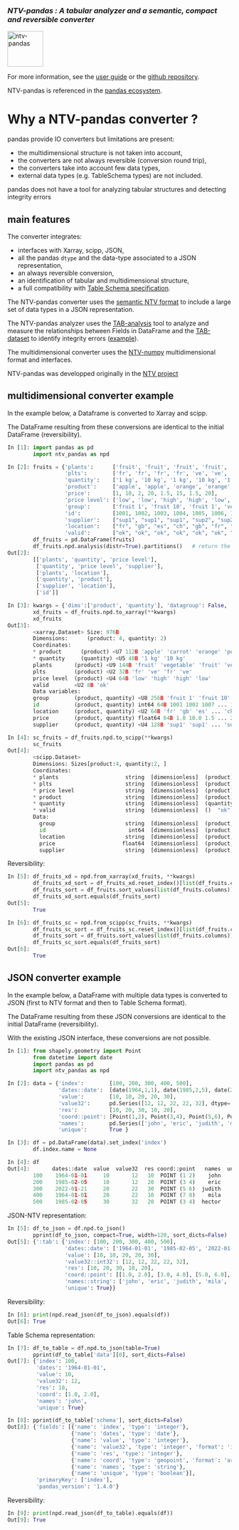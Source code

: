 ### *NTV-pandas : A tabular analyzer and a semantic, compact and reversible converter*

<img src="https://loco-philippe.github.io/ES/ntv_pandas.png" alt="ntv-pandas" align="middle" style="height:80px;">

For more information, see the [user guide](https://loco-philippe.github.io/ntv-pandas/docs/user_guide.html) or the [github repository](https://github.com/loco-philippe/ntv-pandas).

NTV-pandas is referenced in the [pandas ecosystem](https://pandas.pydata.org/community/ecosystem.html).

# Why a NTV-pandas converter ?

pandas provide IO converters but limitations are present:

- the multidimensional structure is not taken into account,
- the converters are not always reversible (conversion round trip),
- the converters take into account few data types,
- external data types (e.g. TableSchema types) are not included.

pandas does not have a tool for analyzing tabular structures and detecting integrity errors

## main features

The converter integrates:

- interfaces with Xarray, scipp, JSON,
- all the pandas `dtype` and the data-type associated to a JSON representation,
- an always reversible conversion,
- an identification of tabular and multidimensional structure,
- a full compatibility with [Table Schema specification](http://dataprotocols.org/json-table-schema/#field-types-and-formats).

The NTV-pandas converter uses the [semantic NTV format](https://loco-philippe.github.io/ES/JSON%20semantic%20format%20(JSON-NTV).htm)
to include a large set of data types in a JSON representation.

The NTV-pandas analyzer uses the [TAB-analysis](https://github.com/loco-philippe/tab-analysis/blob/main/README.md) tool to analyze and measure the relationships between Fields in DataFrame and the [TAB-dataset](https://github.com/loco-philippe/tab-dataset/blob/main/README.md) to identify integrity errors ([example](https://github.com/loco-philippe/ntv-pandas/tree/main/example#readme)).

The multidimensional converter uses the [NTV-numpy](https://github.com/loco-philippe/ntv-numpy/blob/main/README.md) multidimensional format and interfaces.

NTV-pandas was developped originally in the [NTV project](https://github.com/loco-philippe/NTV)

## multidimensional converter example

In the example below, a Dataframe is converted to Xarray and scipp.

The DataFrame resulting from these conversions are identical to the initial DataFrame (reversibility).

```python
In [1]: import pandas as pd
        import ntv_pandas as npd

In [2]: fruits = {'plants':      ['fruit', 'fruit', 'fruit', 'fruit', 'vegetable', 'vegetable', 'vegetable', 'vegetable'],
                  'plts':        ['fr', 'fr', 'fr', 'fr', 've', 've', 've', 've'], 
                  'quantity':    ['1 kg', '10 kg', '1 kg', '10 kg', '1 kg', '10 kg', '1 kg', '10 kg'],
                  'product':     ['apple', 'apple', 'orange', 'orange', 'peppers', 'peppers', 'carrot', 'carrot'],
                  'price':       [1, 10, 2, 20, 1.5, 15, 1.5, 20],
                  'price level': ['low', 'low', 'high', 'high', 'low', 'low', 'high', 'high'],
                  'group':       ['fruit 1', 'fruit 10', 'fruit 1', 'veget', 'veget', 'veget', 'veget', 'veget'],
                  'id':          [1001, 1002, 1003, 1004, 1005, 1006, 1007, 1008],
                  'supplier':    ["sup1", "sup1", "sup1", "sup2", "sup2", "sup2", "sup2", "sup1"],
                  'location':    ["fr", "gb", "es", "ch", "gb", "fr", "es", "ch"],
                  'valid':       ["ok", "ok", "ok", "ok", "ok", "ok", "ok", "ok"]} 
        df_fruits = pd.DataFrame(fruits)
        df_fruits.npd.analysis(distr=True).partitions()   # return the list of partitions (a partition is a list of dimensions)
Out[2]: 
        [['plants', 'quantity', 'price level'],
         ['quantity', 'price level', 'supplier'],
         ['plants', 'location'],
         ['quantity', 'product'],
         ['supplier', 'location'],
         ['id']]

In [3]: kwargs = {'dims':['product', 'quantity'], 'datagroup': False, 'ntv_type': False, 'json_name': False}
        xd_fruits = df_fruits.npd.to_xarray(**kwargs)
        xd_fruits
Out[3]: 
        <xarray.Dataset> Size: 976B
        Dimensions:      (product: 4, quantity: 2)
        Coordinates:
        * product      (product) <U7 112B 'apple' 'carrot' 'orange' 'peppers'
        * quantity     (quantity) <U5 40B '1 kg' '10 kg'
        plants       (product) <U9 144B 'fruit' 'vegetable' 'fruit' 'vegetable'
        plts         (product) <U2 32B 'fr' 've' 'fr' 've'
        price level  (product) <U4 64B 'low' 'high' 'high' 'low'
        valid        <U2 8B 'ok'
        Data variables:
        group        (product, quantity) <U8 256B 'fruit 1' 'fruit 10' ... 'veget'
        id           (product, quantity) int64 64B 1001 1002 1007 ... 1004 1005 1006
        location     (product, quantity) <U2 64B 'fr' 'gb' 'es' ... 'ch' 'gb' 'fr'
        price        (product, quantity) float64 64B 1.0 10.0 1.5 ... 20.0 1.5 15.0
        supplier     (product, quantity) <U4 128B 'sup1' 'sup1' ... 'sup2' 'sup2'

In [4]: sc_fruits = df_fruits.npd.to_scipp(**kwargs)
        sc_fruits
Out[4]: 
        <scipp.Dataset>
        Dimensions: Sizes[product:4, quantity:2, ]
        Coordinates:
        * plants                     string  [dimensionless]  (product)  ["fruit", "vegetable", "fruit", "vegetable"]
        * plts                       string  [dimensionless]  (product)  ["fr", "ve", "fr", "ve"]
        * price level                string  [dimensionless]  (product)  ["low", "high", "high", "low"]
        * product                    string  [dimensionless]  (product)  ["apple", "carrot", "orange", "peppers"]
        * quantity                   string  [dimensionless]  (quantity) ["1 kg", "10 kg"]
        * valid                      string  [dimensionless]  ()  "ok"
        Data:
          group                      string  [dimensionless]  (product, quantity)  ["fruit 1", "fruit 10", ..., "veget", "veget"]
          id                          int64  [dimensionless]  (product, quantity)  [1001, 1002, ..., 1005, 1006]
          location                   string  [dimensionless]  (product, quantity)  ["fr", "gb", ..., "gb", "fr"]
          price                     float64  [dimensionless]  (product, quantity)  [1, 10, ..., 1.5, 15]
          supplier                   string  [dimensionless]  (product, quantity)  ["sup1", "sup1", ..., "sup2", "sup2"]       
```

Reversibility:

```python
In [5]: df_fruits_xd = npd.from_xarray(xd_fruits, **kwargs)
        df_fruits_xd_sort = df_fruits_xd.reset_index()[list(df_fruits.columns)].sort_values(list(df_fruits.columns)).reset_index(drop=True)
        df_fruits_sort = df_fruits.sort_values(list(df_fruits.columns)).reset_index(drop=True)
        df_fruits_xd_sort.equals(df_fruits_sort)
Out[5]: 
        True

In [6]: df_fruits_sc = npd.from_scipp(sc_fruits, **kwargs)
        df_fruits_sc_sort = df_fruits_sc.reset_index()[list(df_fruits.columns)].sort_values(list(df_fruits.columns)).reset_index(drop=True)
        df_fruits_sort = df_fruits.sort_values(list(df_fruits.columns)).reset_index(drop=True)
        df_fruits_sc_sort.equals(df_fruits_sort)
Out[6]: 
        True
```

## JSON converter example

In the example below, a DataFrame with multiple data types is converted to JSON (first to NTV format and then to Table Schema format).

The DataFrame resulting from these JSON conversions are identical to the initial DataFrame (reversibility).

With the existing JSON interface, these conversions are not possible.

```python
In [1]: from shapely.geometry import Point
        from datetime import date
        import pandas as pd
        import ntv_pandas as npd

In [2]: data = {'index':        [100, 200, 300, 400, 500],
                'dates::date':  [date(1964,1,1), date(1985,2,5), date(2022,1,21), date(1964,1,1), date(1985,2,5)],
                'value':        [10, 10, 20, 20, 30],
                'value32':      pd.Series([12, 12, 22, 22, 32], dtype='int32'),
                'res':          [10, 20, 30, 10, 20],
                'coord::point': [Point(1,2), Point(3,4), Point(5,6), Point(7,8), Point(3,4)],
                'names':        pd.Series(['john', 'eric', 'judith', 'mila', 'hector'], dtype='string'),
                'unique':       True }

In [3]: df = pd.DataFrame(data).set_index('index')
        df.index.name = None

In [4]: df
Out[4]:       dates::date  value  value32  res coord::point   names  unique
        100    1964-01-01     10       12   10  POINT (1 2)    john    True
        200    1985-02-05     10       12   20  POINT (3 4)    eric    True
        300    2022-01-21     20       22   30  POINT (5 6)  judith    True
        400    1964-01-01     20       22   10  POINT (7 8)    mila    True
        500    1985-02-05     30       32   20  POINT (3 4)  hector    True
```

JSON-NTV representation:

```python
In [5]: df_to_json = df.npd.to_json()
        pprint(df_to_json, compact=True, width=120, sort_dicts=False)
Out[5]: {':tab': {'index': [100, 200, 300, 400, 500],
                  'dates::date': ['1964-01-01', '1985-02-05', '2022-01-21', '1964-01-01', '1985-02-05'],
                  'value': [10, 10, 20, 20, 30],
                  'value32::int32': [12, 12, 22, 22, 32],
                  'res': [10, 20, 30, 10, 20],
                  'coord::point': [[1.0, 2.0], [3.0, 4.0], [5.0, 6.0], [7.0, 8.0], [3.0, 4.0]],
                  'names::string': ['john', 'eric', 'judith', 'mila', 'hector'],
                  'unique': True}}
```

Reversibility:

```python
In [6]: print(npd.read_json(df_to_json).equals(df))
Out[6]: True
```

Table Schema representation:

```python
In [7]: df_to_table = df.npd.to_json(table=True)
        pprint(df_to_table['data'][0], sort_dicts=False)
Out[7]: {'index': 100,
         'dates': '1964-01-01',
         'value': 10,
         'value32': 12,
         'res': 10,
         'coord': [1.0, 2.0],
         'names': 'john',
         'unique': True}

In [8]: pprint(df_to_table['schema'], sort_dicts=False)
Out[8]: {'fields': [{'name': 'index', 'type': 'integer'},
                    {'name': 'dates', 'type': 'date'},
                    {'name': 'value', 'type': 'integer'},
                    {'name': 'value32', 'type': 'integer', 'format': 'int32'},
                    {'name': 'res', 'type': 'integer'},
                    {'name': 'coord', 'type': 'geopoint', 'format': 'array'},
                    {'name': 'names', 'type': 'string'},
                    {'name': 'unique', 'type': 'boolean'}],
         'primaryKey': ['index'],
         'pandas_version': '1.4.0'}
```

Reversibility:

```python
In [9]: print(npd.read_json(df_to_table).equals(df))
Out[9]: True
```
